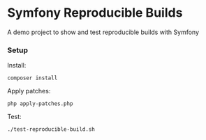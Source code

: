 Symfony Reproducible Builds
===========================

A demo project to show and test reproducible builds with Symfony

### Setup
Install:
```
composer install
```

Apply patches:
```
php apply-patches.php
```

Test:
```
./test-reproducible-build.sh
```
